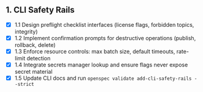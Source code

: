 ## 1. CLI Safety Rails

- [x] 1.1 Design preflight checklist interfaces (license flags, forbidden topics, integrity)
- [x] 1.2 Implement confirmation prompts for destructive operations (publish, rollback, delete)
- [x] 1.3 Enforce resource controls: max batch size, default timeouts, rate-limit detection
- [x] 1.4 Integrate secrets manager lookup and ensure flags never expose secret material
- [x] 1.5 Update CLI docs and run `openspec validate add-cli-safety-rails --strict`

